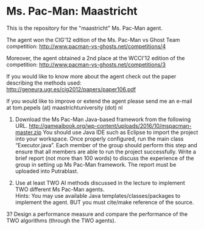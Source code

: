 Ms. Pac-Man: Maastricht
=============

This is the repository for the "maastricht" Ms. Pac-Man agent.
 
The agent won the CIG'12 edition of the Ms. Pac-Man vs Ghost Team competition: http://www.pacman-vs-ghosts.net/competitions/4

Moreover, the agent obtained a 2nd place at the WCCI'12 edition of the competition: http://www.pacman-vs-ghosts.net/competitions/3

If you would like to know more about the agent check out the paper describing the methods used: http://geneura.ugr.es/cig2012/papers/paper106.pdf

If you would like to improve or extend the agent please send me an e-mail at tom.pepels (at) maastrichtuniversity (dot) nl

1) Download the Ms Pac-Man Java-based framework from the following URL.
 http://gameaibook.org/wp-content/uploads/2016/10/mspacman-master.zip
 You should use Java IDE such as Eclipse to import the project into your workspace.  Once properly configured, run the main class “Executor.java”.  Each member of the group should perform this step and ensure that  all members are able to run the project successfully.  Write a brief report (not more than 100 words) to discuss the experience of the group in setting up Ms Pac-Man framework.  The report must be uploaded into  Putrablast.


2) Use at least TWO AI methods discussed in the lecture to implement TWO different Ms Pac-Man agents.  
 Hints:  You may use available Java templates/classes/packages to implement the agent.  BUT you must cite/make reference of the source.

3? Design a performance measure and compare the performance of the TWO algorithms (through the TWO agents).

